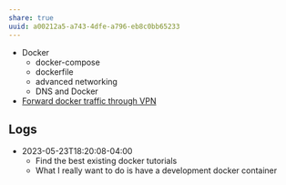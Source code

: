 ```yaml
---
share: true
uuid: a00212a5-a743-4dfe-a796-eb8c0bb65233
---
```

* Docker
	* docker-compose
	* dockerfile
	* advanced networking
	* DNS and Docker
* [Forward docker traffic through VPN](/a59bb549-475b-4ad1-bdfb-7734cc49c999)

## Logs

* 2023-05-23T18:20:08-04:00
	* Find the best existing docker tutorials
	* What I really want to do is have a development docker container
